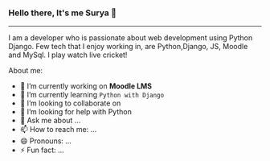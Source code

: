 ### Hello there, It's me Surya 👋
<!-- blank line -->
----
<!-- blank line -->

I am a developer who is passionate about web development using Python Django. Few tech that I enjoy working in, are Python,Django, JS, Moodle and MySql. I play watch live cricket!

About me:

- 🔭 I’m currently working on **Moodle LMS**
- 🌱 I’m currently learning ```Python with Django```
- 👯 I’m looking to collaborate on 
- 🤔 I’m looking for help with Python
- 💬 Ask me about ...
- 📫 How to reach me: ...
- 😄 Pronouns: ...
- ⚡ Fun fact: ...

